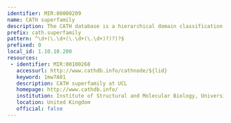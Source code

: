 ```yaml
---
identifier: MIR:00000209
name: CATH superfamily
description: The CATH database is a hierarchical domain classification of protein structures in the Protein Data Bank. Protein structures are classified using a combination of automated and manual procedures. There are four major levels in this hierarchy; Class (secondary structure classification, e.g. mostly alpha), Architecture (classification based on overall shape), Topology (fold family) and  Homologous superfamily (protein domains which are thought to share a common ancestor). This colelction is concerned with superfamily classification.
prefix: cath.superfamily
pattern: ^\d+(\.\d+(\.\d+(\.\d+)?)?)?$
prefixed: 0
local_id: 1.10.10.200
resources:
 - identifier: MIR:00100268
   accessurl: http://www.cathdb.info/cathnode/${lid}
   keyword: 1mw7A01
   description: CATH superfamily at UCL
   homepage: http://www.cathdb.info/
   institution: Institute of Structural and Molecular Biology, University College London
   location: United Kingdom
   official: false
---
```


